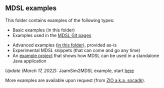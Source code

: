 ## MDSL examples

This folder contains examples of the following types:

* Basic examples (in this folder)
* Examples used in the [MDSL Git pages](https://microservice-api-patterns.github.io/MDSL-Specification/index)
<!-- * MDSL snippets used on the [MAP patterns website](https://microservice-api-patterns.org/) -->
* Advanced examples ([in this folder](examples-advanced)), provided as-is
* Experimental MDSL snippets (that can come and go any time)
* An [example project](./mdsl-standalone-example) that shows how MDSL can be used in a standalone Java application

*Update (March 17, 2022):* JaamSim2MDSL example, start [here](examples-advanced/jaamsim-to-mdsl)

More examples are available upon request (from [ZIO a.k.a. socadk](https://ozimmer.ch/about/)).
